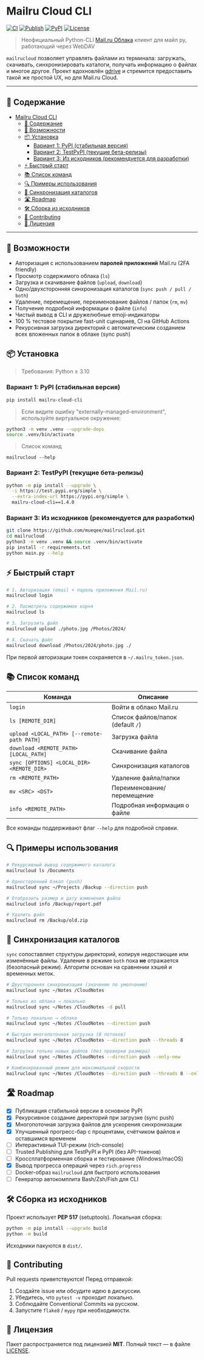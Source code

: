 # Mailru Cloud CLI

[![CI](https://github.com/mueqee/mailrucloud/actions/workflows/ci.yml/badge.svg)](https://github.com/mueqee/mailrucloud/actions/workflows/ci.yml)
[![Publish](https://github.com/mueqee/mailrucloud/actions/workflows/publish.yml/badge.svg)](https://github.com/mueqee/mailrucloud/actions/workflows/publish.yml)
[![PyPI](https://img.shields.io/pypi/v/mailru-cloud-cli.svg)](https://pypi.org/project/mailru-cloud-cli/)
[![License](https://img.shields.io/badge/license-MIT-blue.svg)](LICENSE)

> Неофициальный Python-CLI [Mail.ru Облака](https://cloud.mail.ru) клиент для майл ру, работающий через WebDAV

`mailrucloud` позволяет управлять файлами из терминала: загружать, скачивать, синхронизировать каталоги, получать информацию о файлах и многое другое. Проект вдохновлён [gdrive](https://github.com/prasmussen/gdrive) и стремится предоставить такой же простой UX, но для Mail.ru Cloud.

---

## 📑 Содержание

- [Mailru Cloud CLI](#mailru-cloud-cli)
  - [📑 Содержание](#-содержание)
  - [🚀 Возможности](#-возможности)
  - [📦 Установка](#-установка)
    - [Вариант 1: PyPI (стабильная версия)](#вариант-1-pypi-стабильная-версия)
    - [Вариант 2: TestPyPI (текущие бета-релизы)](#вариант-2-testpypi-текущие-бета-релизы)
    - [Вариант 3: Из исходников (рекомендуется для разработки)](#вариант-3-из-исходников-рекомендуется-для-разработки)
  - [⚡️ Быстрый старт](#️-быстрый-старт)
  - [📚 Список команд](#-список-команд)
  - [🔍 Примеры использования](#-примеры-использования)
  - [🔄 Синхронизация каталогов](#-синхронизация-каталогов)
  - [🛣 Roadmap](#-roadmap)
  - [🛠 Сборка из исходников](#-сборка-из-исходников)
  - [🤝 Contributing](#-contributing)
  - [📝 Лицензия](#-лицензия)

---

## 🚀 Возможности

* Авторизация с использованием **паролей приложений** Mail.ru (2FA friendly)
* Просмотр содержимого облака (`ls`)
* Загрузка и скачивание файлов (`upload`, `download`)
* Одно/двухсторонняя синхронизация каталогов (`sync push / pull / both`)
* Удаление, перемещение, переименование файлов / папок (`rm`, `mv`)
* Получение подробной информации о файле (`info`)
* Чистый вывод в CLI и дружелюбные emoji-индикаторы
* 100 % тестовое покрытие fast-unit сценариев, CI на GitHub Actions
* Рекурсивная загрузка директорий с автоматическим созданием всех вложенных папок в облаке (sync push)

## 📦 Установка

> Требования: Python ≥ 3.10

### Вариант 1: PyPI (стабильная версия)
```bash
pip install mailru-cloud-cli
```
> Если видите ошибку "externally-managed-environment", используйте виртуальное окружение:
```bash
python3 -m venv .venv --upgrade-deps
source .venv/bin/activate
```
> Список команд
```
mailrucloud --help
```
### Вариант 2: TestPyPI (текущие бета-релизы)
```bash
python -m pip install --upgrade \
  -i https://test.pypi.org/simple \
  --extra-index-url https://pypi.org/simple \
  mailru-cloud-cli==1.4.0
```

### Вариант 3: Из исходников (рекомендуется для разработки)
```bash
git clone https://github.com/mueqee/mailrucloud.git
cd mailrucloud
python3 -m venv .venv && source .venv/bin/activate
pip install -r requirements.txt
python main.py --help
```

## ⚡️ Быстрый старт

```bash
# 1. Авторизация (email + пароль приложения Mail.ru)
mailrucloud login

# 2. Посмотреть содержимое корня
mailrucloud ls

# 3. Загрузить файл
mailrucloud upload ./photo.jpg /Photos/2024/

# 4. Скачать файл
mailrucloud download /Photos/2024/photo.jpg ./
```

При первой авторизации токен сохраняется в `~/.mailru_token.json`.

## 📚 Список команд

| Команда | Описание |
|---------|----------|
| `login` | Войти в облако Mail.ru |
| `ls [REMOTE_DIR]` | Список файлов/папок (default `/`) |
| `upload <LOCAL_PATH> [--remote-path PATH]` | Загрузка файла |
| `download <REMOTE_PATH> [LOCAL_PATH]` | Скачивание файла |
| `sync [OPTIONS] <LOCAL_DIR> <REMOTE_DIR>` | Синхронизация каталогов |
| `rm <REMOTE_PATH>` | Удаление файла/папки |
| `mv <SRC> <DST>` | Переименование/перемещение |
| `info <REMOTE_PATH>` | Подробная информация о файле |

Все команды поддерживают флаг `--help` для подробной справки.

## 🔍 Примеры использования

```bash
# Рекурсивный вывод содержимого каталога
mailrucloud ls /Documents

# Односторонний бэкап (push)
mailrucloud sync ~/Projects /Backup --direction push

# Отобразить размер и дату изменения файла
mailrucloud info /Backup/report.pdf

# Удалить файл
mailrucloud rm /Backup/old.zip
```

## 🔄 Синхронизация каталогов

`sync` сопоставляет структуры директорий, копируя недостающие или изменённые файлы.
Удаление в режиме `both` пока **не** отражается (безопасный режим). Алгоритм основан на сравнении хэшей и временных меток.

```bash
# Двусторонняя синхронизация (значение по умолчанию)
mailrucloud sync ~/Notes /CloudNotes

# Только из облака → локально
mailrucloud sync ~/Notes /CloudNotes -d pull

# Только локально → облако
mailrucloud sync ~/Notes /CloudNotes --direction push

# Быстрая многопоточная загрузка (8 потоков)
mailrucloud sync ~/Notes /CloudNotes --direction push --threads 8

# Загрузка только новых файлов (без проверки размера)
mailrucloud sync ~/Notes /CloudNotes --direction push --only-new

# Комбинированный режим для максимальной скорости
mailrucloud sync ~/Notes /CloudNotes --direction push --threads 8 --only-new
```

## 🛣 Roadmap

- [x] Публикация стабильной версии в основное PyPI 
- [x] Рекурсивное создание директорий при загрузке (sync push)
- [x] Многопоточная загрузка файлов для ускорения синхронизации
- [x] Улучшенный прогресс-бар с процентами, счётчиком файлов и оставшимся временем
- [ ] Интерактивный TUI-режим (rich-console)
- [ ] Trusted Publishing для TestPyPI и PyPI (без API-токенов)
- [ ] Кроссплатформенная сборка и тестирование (Windows/macOS)
- [x] Вывод прогресса операций через `rich.progress`
- [ ] Docker-образ `mailrucloud` для быстрого использования
- [ ] Генератор автокомплита Bash/Zsh/Fish для CLI

## 🛠 Сборка из исходников

Проект использует **PEP 517** (setuptools). Локальная сборка:
```bash
python -m pip install --upgrade build
python -m build
```
Исходники пакуются в `dist/`.

## 🤝 Contributing

Pull requests приветствуются! Перед отправкой:
1. Создайте issue или обсудите идею в дискуссии.
2. Убедитесь, что `pytest -v` проходит локально.
3. Соблюдайте Conventional Commits на русском.
4. Запустите `flake8` / `mypy` при необходимости.

## 📝 Лицензия

Пакет распространяется под лицензией **MIT**. Полный текст — в файле [LICENSE](LICENSE).
